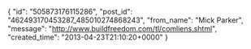  {
   "id": "505873176115286",
   "post_id": "462493170453287_485010274868243",
   "from_name": "Mick Parker",
   "message": "http://www.buildfreedom.com/tl/comliens.shtml",
   "created_time": "2013-04-23T21:10:20+0000"
 }
